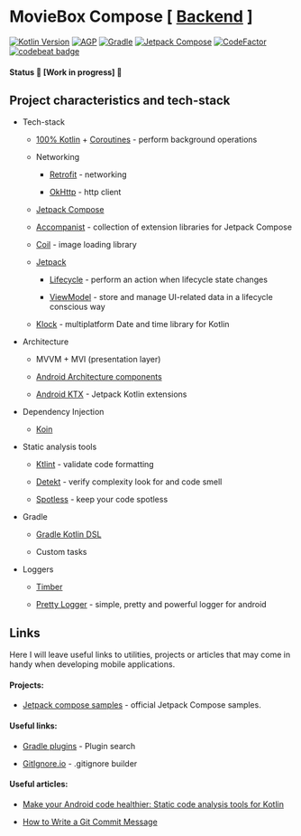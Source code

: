 # MovieBox Compose [ [Backend](https://github.com/majorkik/moviebox-backend) ]

[![Kotlin Version](https://img.shields.io/badge/Kotlin-1.4.31-brightgreen)](https://kotlinlang.org)  [![AGP](https://img.shields.io/badge/AGP-7.0.0--alpha08-blue)](https://developer.android.com/studio/releases/gradle-plugin)  [![Gradle](https://img.shields.io/badge/Gradle-6.8.2-blue)](https://gradle.org)  [![Jetpack Compose](https://img.shields.io/badge/Jetpack%20Compose-1.0.0--beta03-blueviolet)](https://developer.android.com/jetpack/androidx/releases/compose) [![CodeFactor](https://www.codefactor.io/repository/github/majorkik/moviebox_compose/badge?s=26b8616958628d72ba4b9e711a532e0b28fa4f9e)](https://www.codefactor.io/repository/github/majorkik/moviebox_compose) [![codebeat badge](https://codebeat.co/badges/80853a65-81dc-46c1-8b63-7f4ee5c72bab)](https://codebeat.co/a/rodion/projects/github-com-majorkik-moviebox_compose-master)

#### Status 🚧 [Work in progress] 🚧

## Project characteristics and tech-stack

-   Tech-stack

    -   [100% Kotlin](https://kotlinlang.org/) + [Coroutines](https://kotlinlang.org/docs/reference/coroutines-overview.html) - perform background operations

    -   Networking

        -   [Retrofit](https://square.github.io/retrofit/) - networking

        -   [OkHttp](https://github.com/square/okhttp) - http client

    -   [Jetpack Compose](https://developer.android.com/jetpack/compose)

    -   [Accompanist](https://github.com/chrisbanes/accompanist) - collection of extension libraries for Jetpack Compose

    -   [Coil](https://github.com/coil-kt/coil) - image loading library

    -   [Jetpack](https://developer.android.com/jetpack/)

        -   [Lifecycle](https://developer.android.com/topic/libraries/architecture/lifecycle) - perform an action when lifecycle state changes

        -   [ViewModel](https://developer.android.com/topic/libraries/architecture/viewmodel) - store and manage UI-related data in a lifecycle conscious way

    -   [Klock](https://github.com/korlibs/klock) - multiplatform Date and time library for Kotlin

-   Architecture

    -   MVVM + MVI (presentation layer)

    -   [Android Architecture components](https://developer.android.com/topic/libraries/architecture)

    -   [Android KTX](https://developer.android.com/kotlin/ktx) - Jetpack Kotlin extensions

-   Dependency Injection

    -   [Koin](https://github.com/InsertKoinIO/koin)

-   Static analysis tools

    -   [Ktlint](https://github.com/pinterest/ktlint) - validate code formatting

    -   [Detekt](https://github.com/arturbosch/detekt#with-gradle) - verify complexity look for and code smell

    -   [Spotless](https://github.com/diffplug/spotless) - keep your code spotless

-   Gradle

    -   [Gradle Kotlin DSL](https://docs.gradle.org/current/userguide/kotlin_dsl.html)

    -   Custom tasks

-   Loggers

    -   [Timber](https://github.com/JakeWharton/timber)

    -   [Pretty Logger](https://github.com/orhanobut/logger) - simple, pretty and powerful logger for android


## Links

Here I will leave useful links to utilities, projects or articles that may come in handy when developing mobile applications.

#### Projects:

- [Jetpack compose samples](https://github.com/android/compose-samples) - official Jetpack Compose samples.

#### Useful links:

-   [Gradle plugins](https://plugins.gradle.org/plugin/com.diffplug.spotless) - Plugin search

-   [GitIgnore.io](https://www.toptal.com/developers/gitignore) - .gitignore builder


#### Useful articles:

-   [Make your Android code healthier: Static code analysis tools for Kotlin](https://www.rockandnull.com/static-code-analysis-android/)

-   [How to Write a Git Commit Message](https://chris.beams.io/posts/git-commit/)
